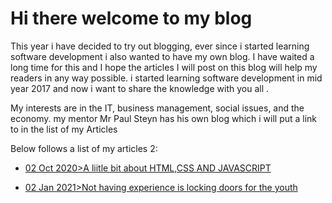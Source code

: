 # Hi there welcome to my blog

<p> This year i have decided to try out blogging, ever since i started learning software development i also wanted to have my own
blog. I have waited a long time for this and I hope the articles I will post on this blog will help my readers in any way possible.
i started learning software development in mid year 2017 and now i want to share the knowledge with you all
.</p>

<p>My interests are in the IT, business management, social issues, and the economy. my mentor Mr Paul Steyn has his own blog which
i will put a link to in the list of my Articles
</p>

<p> Below follows a list of my articles 2: </p>

* [ 02 Oct 2020>A liitle bit about HTML,CSS AND JAVASCRIPT](1starticle.md)

* [ 02 Jan 2021>Not having experience is locking doors for the youth](unemployment.md)
